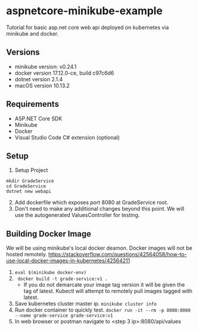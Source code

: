 # aspnetcore-minikube-example

Tutorial for basic asp.net core web api deployed on kubernetes via minikube and docker.

## Versions
* minikube version: v0.24.1
* docker version 17.12.0-ce, build c97c6d6
* dotnet version 2.1.4
* macOS version 10.13.2

## Requirements
* ASP.NET Core SDK
* Minikube
* Docker
* Visual Studio Code C# extension (optional)

## Setup

1. Setup Project 
``` 
mkdir GradeService
cd GradeService
dotnet new webapi
```
2. Add dockerfile which exposes port 8080 at GradeService root.
3. Don't need to make any additional changes beyond this point. We will use the autogenerated ValuesController for testing.

## Building Docker Image

We will be using minikube's local docker deamon. Docker images will not be hosted remotely. https://stackoverflow.com/questions/42564058/how-to-use-local-docker-images-in-kubernetes/42564211

1. ```eval $(minikube docker-env)```
2. ``` docker build -t grade-service:v1 .```
    * If you do not demarcate your image tag version it will be given the tag of latest. Kubectl will attempt to remotely pull images tagged with latest.
3. Save kubernetes cluster master ip. ```minikube cluster info``` 
4. Run docker container to quickly test. ```docker run -it --rm -p 8080:8080 --name grade-service grade-service:v1```
5. In web browser or postman navigate to <step 3 ip>:8080/api/values